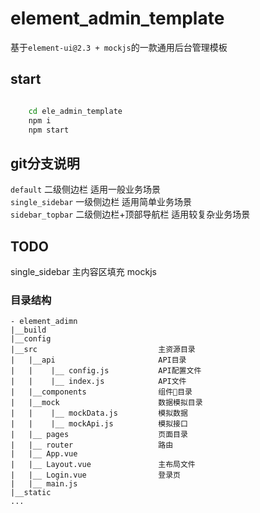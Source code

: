 # element_admin_template
基于`element-ui@2.3 + mockjs`的一款通用后台管理模板  

## start
```bash

    cd ele_admin_template
    npm i
    npm start

```

## git分支说明
`default` 二级侧边栏 适用一般业务场景    
`single_sidebar` 一级侧边栏 适用简单业务场景  
`sidebar_topbar` 二级侧边栏+顶部导航栏 适用较复杂业务场景   

## TODO
single_sidebar 主内容区填充 mockjs


### 目录结构
```
- element_adimn
|__build
|__config   
|__src                           主资源目录
|   |__api                       API目录
|   |    |__ config.js           API配置文件
|   |    |__ index.js            API文件
|   |__components                组件目录
|   |__mock                      数据模拟目录
|   |    |__ mockData.js         模拟数据
|   |    |__ mockApi.js          模拟接口
|   |__ pages                    页面目录
|   |__ router                   路由
|   |__ App.vue  
|   |__ Layout.vue               主布局文件   
|   |__ Login.vue                登录页             
|   |__ main.js
|__static
...
```
